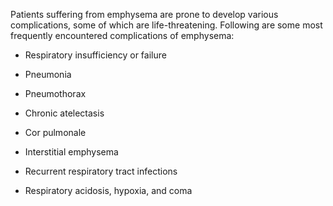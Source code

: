 Patients suffering from emphysema are prone to develop various complications, some of which are life-threatening. Following are some most frequently encountered complications of emphysema:

- Respiratory insufficiency or failure

- Pneumonia

- Pneumothorax

- Chronic atelectasis

- Cor pulmonale

- Interstitial emphysema

- Recurrent respiratory tract infections

- Respiratory acidosis, hypoxia, and coma